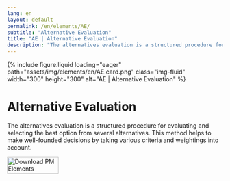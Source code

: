 ```yaml
---
lang: en
layout: default
permalink: /en/elements/AE/
subtitle: "Alternative Evaluation"
title: "AE | Alternative Evaluation"
description: "The alternatives evaluation is a structured procedure for evaluating and selecting the best option from several alternatives. This method helps to make well-founded decisions by taking various criteria and weightings into account."
---
```


{% include figure.liquid loading="eager" path="assets/img/elements/en/AE.card.png" class="img-fluid" width="300" height="300" alt="AE | Alternative Evaluation" %}

# Alternative Evaluation

The alternatives evaluation is a structured procedure for evaluating and selecting the best option from several alternatives. This method helps to make well-founded decisions by taking various criteria and weightings into account.

<a href="https://apps.apple.com/app/apple-store/id6738084498?pt=127441684&ct=website&mt=8">
  <img src="{{ "assets/img/en/appstore.png" | relative_url }}" width="120" height="40" alt="Download PM Elements">
</a>
